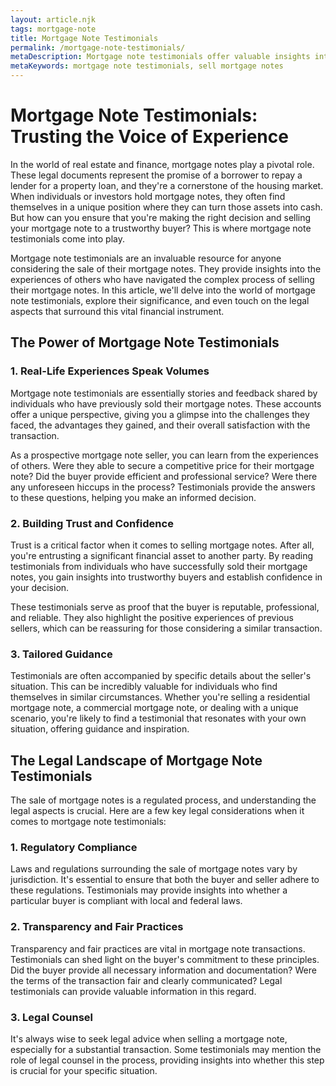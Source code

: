 ```yaml
---
layout: article.njk
tags: mortgage-note
title: Mortgage Note Testimonials
permalink: /mortgage-note-testimonials/
metaDescription: Mortgage note testimonials offer valuable insights into the process of selling mortgage notes. Seek professional help to maximize the value of your mortgage note.
metaKeywords: mortgage note testimonials, sell mortgage notes
---
```


# Mortgage Note Testimonials: Trusting the Voice of Experience

In the world of real estate and finance, mortgage notes play a pivotal role. These legal documents represent the promise of a borrower to repay a lender for a property loan, and they're a cornerstone of the housing market. When individuals or investors hold mortgage notes, they often find themselves in a unique position where they can turn those assets into cash. But how can you ensure that you're making the right decision and selling your mortgage note to a trustworthy buyer? This is where mortgage note testimonials come into play.

Mortgage note testimonials are an invaluable resource for anyone considering the sale of their mortgage notes. They provide insights into the experiences of others who have navigated the complex process of selling their mortgage notes. In this article, we'll delve into the world of mortgage note testimonials, explore their significance, and even touch on the legal aspects that surround this vital financial instrument.

## The Power of Mortgage Note Testimonials

### 1. **Real-Life Experiences Speak Volumes**

Mortgage note testimonials are essentially stories and feedback shared by individuals who have previously sold their mortgage notes. These accounts offer a unique perspective, giving you a glimpse into the challenges they faced, the advantages they gained, and their overall satisfaction with the transaction.

As a prospective mortgage note seller, you can learn from the experiences of others. Were they able to secure a competitive price for their mortgage note? Did the buyer provide efficient and professional service? Were there any unforeseen hiccups in the process? Testimonials provide the answers to these questions, helping you make an informed decision.

### 2. **Building Trust and Confidence**

Trust is a critical factor when it comes to selling mortgage notes. After all, you're entrusting a significant financial asset to another party. By reading testimonials from individuals who have successfully sold their mortgage notes, you gain insights into trustworthy buyers and establish confidence in your decision.

These testimonials serve as proof that the buyer is reputable, professional, and reliable. They also highlight the positive experiences of previous sellers, which can be reassuring for those considering a similar transaction.

### 3. **Tailored Guidance**

Testimonials are often accompanied by specific details about the seller's situation. This can be incredibly valuable for individuals who find themselves in similar circumstances. Whether you're selling a residential mortgage note, a commercial mortgage note, or dealing with a unique scenario, you're likely to find a testimonial that resonates with your own situation, offering guidance and inspiration.

## The Legal Landscape of Mortgage Note Testimonials

The sale of mortgage notes is a regulated process, and understanding the legal aspects is crucial. Here are a few key legal considerations when it comes to mortgage note testimonials:

### 1. **Regulatory Compliance**

Laws and regulations surrounding the sale of mortgage notes vary by jurisdiction. It's essential to ensure that both the buyer and seller adhere to these regulations. Testimonials may provide insights into whether a particular buyer is compliant with local and federal laws.

### 2. **Transparency and Fair Practices**

Transparency and fair practices are vital in mortgage note transactions. Testimonials can shed light on the buyer's commitment to these principles. Did the buyer provide all necessary information and documentation? Were the terms of the transaction fair and clearly communicated? Legal testimonials can provide valuable information in this regard.

### 3. **Legal Counsel**

It's always wise to seek legal advice when selling a mortgage note, especially for a substantial transaction. Some testimonials may mention the role of legal counsel in the process, providing insights into whether this step is crucial for your specific situation.
